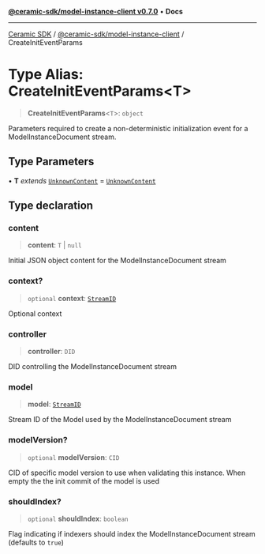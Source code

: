 [**@ceramic-sdk/model-instance-client v0.7.0**](../README.md) • **Docs**

***

[Ceramic SDK](../../../README.md) / [@ceramic-sdk/model-instance-client](../README.md) / CreateInitEventParams

# Type Alias: CreateInitEventParams\<T\>

> **CreateInitEventParams**\<`T`\>: `object`

Parameters required to create a non-deterministic initialization event for a ModelInstanceDocument stream.

## Type Parameters

• **T** *extends* [`UnknownContent`](UnknownContent.md) = [`UnknownContent`](UnknownContent.md)

## Type declaration

### content

> **content**: `T` \| `null`

Initial JSON object content for the ModelInstanceDocument stream

### context?

> `optional` **context**: [`StreamID`](../../identifiers/classes/StreamID.md)

Optional context

### controller

> **controller**: `DID`

DID controlling the ModelInstanceDocument stream

### model

> **model**: [`StreamID`](../../identifiers/classes/StreamID.md)

Stream ID of the Model used by the ModelInstanceDocument stream

### modelVersion?

> `optional` **modelVersion**: `CID`

CID of specific model version to use when validating this instance.
When empty the the init commit of the model is used

### shouldIndex?

> `optional` **shouldIndex**: `boolean`

Flag indicating if indexers should index the ModelInstanceDocument stream (defaults to `true`)
